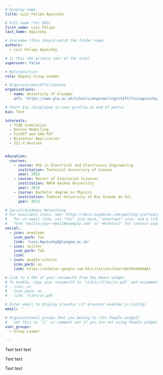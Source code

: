 ```yaml
---
# Display name
title: Luiz Felipe Aguinsky

# Full name (for SEO)
first_name: Luiz Felipe
last_name: Aguinsky

# Username (this should match the folder name)
authors:
  - Luiz Felipe Aguinsky

# Is this the primary user of the site?
superuser: false

# Role/position
role: Deputy Group Leader

# Organizations/Affiliations
organizations:
  - name: University of Glasgow
    url: 'https://www.gla.ac.uk/schools/engineering/staff/luizaguinsky/'

# Short bio (displayed in user profile at end of posts)
bio: Text 

interests:
  - TCAD Simulation
  - Device Modelling 
  - FinFET and GAA FET
  - Biosensor Application 
  - III-V Devices 


education:
  courses:
    - course: PhD in Electrical and Electronics Engineering
      institution: Technical University of Vienna
      year: 2022
    - course: Master of Simulation Sciences
      institution: RWTH Aachen University
      year: 2018
    - course: Bachelor degree in Physics
      institution: Federal University of Rio Grande do Sul
      year: 2013

# Social/Academic Networking
# For available icons, see: https://docs.hugoblox.com/getting-started/page-builder/#icons
#   For an email link, use "fas" icon pack, "envelope" icon, and a link in the
#   form "mailto:your-email@example.com" or "#contact" for contact widget.
social:
  - icon: envelope
    icon_pack: fas
    link: 'Luiz.Aguinsky@glasgow.ac.uk'
  - icon: twitter
    icon_pack: fab
    link: 
  - icon: google-scholar
    icon_pack: ai
    link: https://scholar.google.com.hk/citations?user=8sYNv6UAAAAJ

# Link to a PDF of your resume/CV from the About widget.
# To enable, copy your resume/CV to `static/files/cv.pdf` and uncomment the lines below.
# - icon: cv
#   icon_pack: ai
#   link: files/cv.pdf

# Enter email to display Gravatar (if Gravatar enabled in Config)
email: ''

# Organizational groups that you belong to (for People widget)
#   Set this to `[]` or comment out if you are not using People widget.
user_groups:
  - Group Leader
  
---
```


Text text text 

Text text 

Text text
